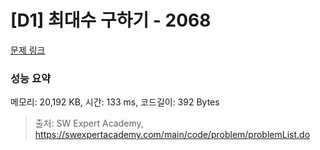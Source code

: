 # [D1] 최대수 구하기 - 2068 

[문제 링크](https://swexpertacademy.com/main/code/problem/problemDetail.do?contestProbId=AV5QQhbqA4QDFAUq) 

### 성능 요약

메모리: 20,192 KB, 시간: 133 ms, 코드길이: 392 Bytes



> 출처: SW Expert Academy, https://swexpertacademy.com/main/code/problem/problemList.do